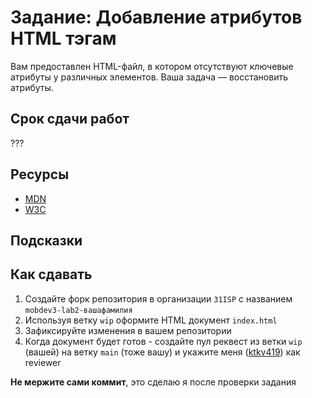 # Задание: Добавление атрибутов HTML тэгам

Вам предоставлен HTML-файл, в котором отсутствуют ключевые атрибуты у различных элементов. Ваша задача — восстановить атрибуты.

## Срок сдачи работ

???

## Ресурсы

- [MDN](https://developer.mozilla.org/ru/docs/Web/HTML/Attributes)
- [W3C](https://www.w3schools.com/)

## Подсказки


## Как сдавать

1. Создайте форк репозитория в организации `31ISP` с названием `mobdev3-lab2-вашафамилия`
2. Используя ветку `wip` оформите HTML документ `index.html`
3. Зафиксируйте изменения в вашем репозитории
4. Когда документ будет готов - создайте пул реквест из ветки `wip` (вашей) на ветку `main` (тоже вашу) и укажите меня ([ktkv419](https://github.com/ktkv419)) как reviewer

**Не мержите сами коммит**, это сделаю я после проверки задания
